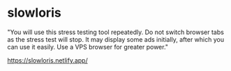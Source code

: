 # slowloris
"You will use this stress testing tool repeatedly. Do not switch browser tabs as the stress test will stop. It may display some ads initially, after which you can use it easily. Use a VPS browser for greater power."

 https://slowloris.netlify.app/
